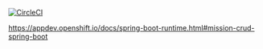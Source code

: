 [![CircleCI](https://circleci.com/gh/snowdrop/spring-boot-crud-booster.svg?style=shield)](https://circleci.com/gh/snowdrop/spring-boot-crud-booster)

https://appdev.openshift.io/docs/spring-boot-runtime.html#mission-crud-spring-boot
